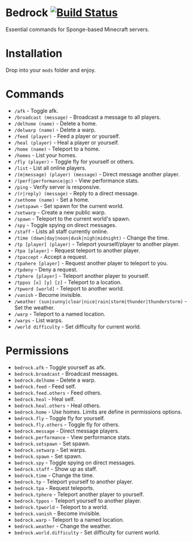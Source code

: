# Bedrock [![Build Status](https://api.travis-ci.org/prism/Bedrock.png)](https://travis-ci.org/prism/Bedrock/)

Essential commands for Sponge-based Minecraft servers.

# Installation

Drop into your `mods` folder and enjoy.

# Commands

- `/afk` - Toggle afk.
- `/broadcast (message)` - Broadcast a message to all players.
- `/delhome (name)` - Delete a home.
- `/delwarp (name)` - Delete a warp.
- `/feed (player)` - Feed a player or yourself.
- `/heal (player)` - Heal a player or yourself.
- `/home (name)` - Teleport to a home.
- `/homes` - List your homes.
- `/fly (player)` - Toggle fly for yourself or others.
- `/list` - List all online players.
- `/(m|message) (player) (message)` - Direct message another player.
- `/(perf|performance|gc)` - View performance stats.
- `/ping` - Verify server is responsive.
- `/(r|reply) (message)` - Reply to a direct message.
- `/sethome (name)` - Set a home.
- `/setspawn` - Set spawn for the current world.
- `/setwarp` - Create a new public warp.
- `/spawn` - Teleport to the current world's spawn.
- `/spy` - Toggle spying on direct messages.
- `/staff` - Lists all staff currently online.
- `/time (dawn|day|noon|dusk|nigh|midnight)` - Change the time.
- `/tp [player] (player)` - Teleport yourself/player to another player.
- `/tpa [player]` - Request teleport to another player.
- `/tpaccept` - Accept a request.
- `/tpahere [player]` - Request another player to teleport to you.
- `/tpdeny` - Deny a request.
- `/tphere [player]` - Teleport another player to yourself.
- `/tppos [x] [y] [z]` - Teleport to a location.
- `/tpword [world]` - Teleport to another world.
- `/vanish` - Become invisible.
- `/weather (sun|sunny|clear|nice|rain|storm|thunder|thunderstorm)` - Set the weather.
- `/warp` - Teleport to a named location.
- `/warps` - List warps.
- `/world difficulty` - Set difficulty for current world.

# Permissions

- `bedrock.afk` - Toggle yourself as afk.
- `bedrock.broadcast` - Broadcast messages.
- `bedrock.delhome` - Delete a warp.
- `bedrock.feed` - Feed self.
- `bedrock.feed.others` - Feed others.
- `bedrock.heal` - Heal self.
- `bedrock.heal.others` - Heal others.
- `bedrock.home` - Use homes. Limits are define in permissions options.
- `bedrock.fly` - Toggle fly for yourself.
- `bedrock.fly.others` - Toggle fly for others.
- `bedrock.message` - Direct message players.
- `bedrock.performance` - View performance stats.
- `bedrock.setspawn` - Set spawn.
- `bedrock.setwarp` - Set warps.
- `bedrock.spawn` - Set spawn.
- `bedrock.spy` - Toggle spying on direct messages.
- `bedrock.staff` - Show up as staff.
- `bedrock.time` - Change the time.
- `bedrock.tp` - Teleport yourself to another player.
- `bedrock.tpa` - Request teleports.
- `bedrock.tphere` - Teleport another player to yourself.
- `bedrock.tppos` - Teleport yourself to another player.
- `bedrock.tpworld` - Teleport to a world.
- `bedrock.vanish` - Become invisible.
- `bedrock.warp` - Teleport to a named location.
- `bedrock.weather` - Change the weather.
- `bedrock.world.difficulty` - Set difficulty for current world.